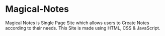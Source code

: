 # Magical-Notes
Magical Notes is Single Page Site which allows users to Create Notes according to their needs. This Site is made using HTML, CSS &amp; JavaScript.
